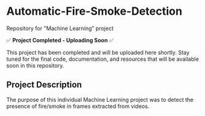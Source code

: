 # Automatic-Fire-Smoke-Detection
Repository for "Machine Learning" project

✅ **Project Completed - Uploading Soon** ✅

This project has been completed and will be uploaded here shortly. Stay tuned for the final code, documentation, and resources that will be available soon in this repository.

## Project Description
The purpose of this individual Machine Learning project was to detect the presence of fire/smoke in frames extracted from videos.
